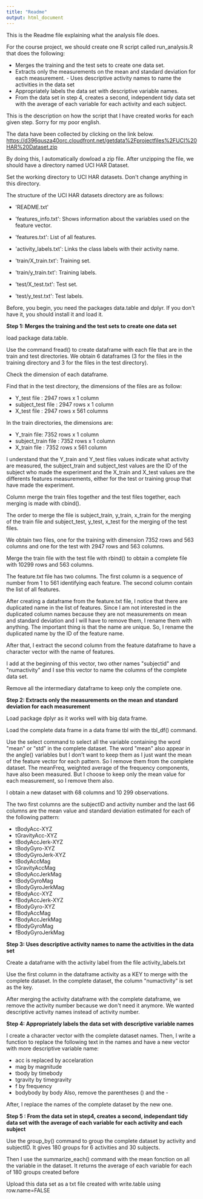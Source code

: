 ```yaml
---
title: "Readme"
output: html_document
---
```


This is the Readme file explaining what the analysis file does.

For the course project, we should create one R script called run_analysis.R that does the following: 
- Merges the training and the test sets to create one data set.
- Extracts only the measurements on the mean and standard deviation for each measurement. - Uses descriptive activity names to name the activities in the data set
- Appropriately labels the data set with descriptive variable names. 
- From the data set in step 4, creates a second, independent tidy data set with the average of each    variable for each activity and each subject.

This is the description on how the script that I have created works for each given step.
Sorry for my poor english.

The data have been collected by clicking on the link below.  
https://d396qusza40orc.cloudfront.net/getdata%2Fprojectfiles%2FUCI%20HAR%20Dataset.zip

By doing this, I automatically dowload a zip file.
After unzipping the file, we should have a directory named UCI HAR Dataset. 

Set the working directory to UCI HAR datasets. 
Don't change anything in this directory.

The structure of the UCI HAR datasets directory are as follows:

- 'README.txt'

- 'features_info.txt': Shows information about the variables used on the feature vector.

- 'features.txt': List of all features.

- 'activity_labels.txt': Links the class labels with their activity name.

- 'train/X_train.txt': Training set.

- 'train/y_train.txt': Training labels.

- 'test/X_test.txt': Test set.

- 'test/y_test.txt': Test labels.

Before, you begin, you need the packages data.table and dplyr. If you don't have it, you should install it and load it.

**Step 1: Merges the training and the test sets to create one data set**

load package data.table. 

Use the command fread() to create dataframe with each file that are in the train and test directories. We obtain 6 dataframes (3 for the files in the training directory and 3 for the files in the test directory).

Check the dimension of each dataframe. 

Find that in the test directory, the dimensions of the files are as follow:

- Y_test file : 2947 rows x 1 column
- subject_test file : 2947 rows x 1 column
- X_test file : 2947 rows x 561 columns

In the train directories, the dimensions are: 

- Y_train file: 7352 rows x 1 column
- subject_train file : 7352 rows x 1 column
- X_train file : 7352 rows x 561 column

I understand that the Y_train and Y_test files values indicate what activity are measured, the subject_train and subject_test values are the ID of the subject who made the experiment and the X_train and X_test values are the differents features measurements, either for the test or training group that have made the experiment.

Column merge the train files together and the test files together, each merging is made with cbind(). 

The order to merge the file is subject_train, y_train, x_train for the merging of the train file and subject_test, y_test, x_test for the merging of the test files.

We obtain two files, one for the training with dimension 7352 rows and 563 columns and one for the test with 2947 rows and 563 columns. 

Merge the train file with the test file with rbind() to obtain a complete file with 10299 rows and 563 columns.

The feature.txt file has two columns. The first column is a sequence of number from 1 to 561 identifying each feature. The second column contain the list of all features.  

After creating a dataframe from the feature.txt file, I notice that there are duplicated name in the list of features. Since I am not interested in the duplicated column names because they are not measurements on mean and standard deviation and I will have to remove them, I rename them with anything. The important thing is that the name are unique. So, I rename the duplicated name by the ID of the feature name.  

After that, I extract the second column from the feature dataframe to have a character vector with the name of features.

I add at the beginning of this vector, two other names "subjectid" and "numactivity" and I sse this vector to name the columns of the complete data set.

Remove all the intermediary dataframe to keep only the complete one.

**Step 2: Extracts only the measurements on the mean and standard deviation for each measurement**

Load package dplyr as it works well with big data frame.

Load the complete data frame in a data frame tbl with the tbl_df() command.

Use the select command to select all the variable containing the word "mean" or "std" in the complete dataset. 
The word "mean" also appear in the angle() variables but I don't want to keep them as I just want the mean of the feature vector for each pattern. So I remove them from the complete dataset. 
The meanFreq, weighted average of the frequency components, have also been measured. But I choose to keep only the mean value for each measurement, so I remove them also.   

I obtain a new dataset with 68 columns and 10 299 observations. 

The two first columns are the subjectID and activity number and the last 66 columns are the mean value and  standard deviation estimated for each of the following  pattern:

* tBodyAcc-XYZ
* tGravityAcc-XYZ
* tBodyAccJerk-XYZ
* tBodyGyro-XYZ
* tBodyGyroJerk-XYZ
* tBodyAccMag
* tGravityAccMag
* tBodyAccJerkMag
* tBodyGyroMag
* tBodyGyroJerkMag
* fBodyAcc-XYZ
* fBodyAccJerk-XYZ
* fBodyGyro-XYZ
* fBodyAccMag
* fBodyAccJerkMag
* fBodyGyroMag
* fBodyGyroJerkMag


**Step 3: Uses descriptive activity names to name the activities in the data set**

Create a dataframe with the activity label from the file activity_labels.txt

Use the first column in the dataframe activity as a KEY to merge with the complete dataset. 
In the complete dataset, the column "numactivity"  is set as the key.

After merging the activity dataframe with the complete dataframe, we remove the activity number because we don't need it anymore. We wanted descriptive activity names instead of activity number. 


**Step 4: Appropriately labels the data set with descriptive variable names**

I create a character vector with the complete dataset names. Then, I write a function to replace the following text in the names and have a new vector with more descriptive variable name:

- acc is replaced by accelaration
- mag by magnitude
- tbody by timebody
- tgravity by timegravity
- f by frequency
- bodybody by body
Also, remove the parentheses () and the -

After, I replace the names of the complete dataset by the new one.


**Step 5 : From the data set in step4, creates a second, independant tidy data set with the average of each variable for each activity and each subject**

Use the group_by() command to group the complete dataset by activity and subjectID. It gives 180 groups for 6 activities and 30 subjects.

Then I use the summarize_each() command with the mean fonction on all the variable in the dataset. It returns the average of each variable for each of 180 groups created before  


Upload this data set  as a txt file created with write.table using row.name=FALSE


